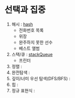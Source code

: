 # 선택과 집중
1. 해시 : [hash](https://github.com/Insookim0702/programmers_algorithm/tree/master/src/main/java/hash)
    - 전화번호 목록
    - 위장
    - 완주하지 못한 선수
    - 베스트 앨범
2. 스택/큐 : [stackQueue](https://github.com/Insookim0702/programmers_algorithm/tree/master/src/main/java/StackQueue)
    - 프린터 
3. 정렬 : 
4. 완전탐색 : 
5. 깊이/너미 우선 탐색(DFS/BFS) : 
6. 힙 : 
7. 정규 표현식 : 